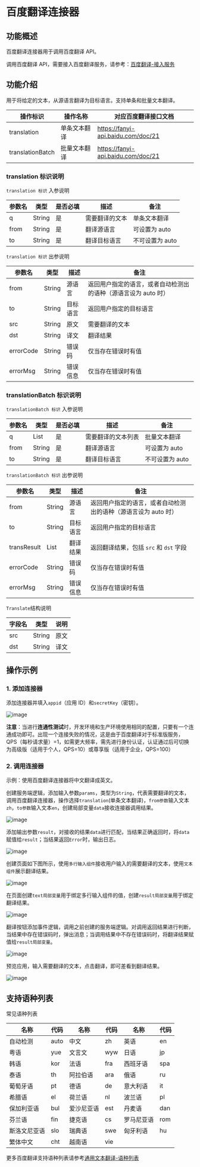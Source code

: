 # 百度翻译连接器

## 功能概述

百度翻译连接器用于调用百度翻译 API。

调用百度翻译 API，需要接入百度翻译服务，请参考：[百度翻译-接入服务](https://fanyi-api.baidu.com/doc/13)

## 功能介绍

用于将给定的文本，从源语言翻译为目标语言。支持单条和批量文本翻译。

| 操作标识         | 操作名称     | 对应百度翻译接口文档               |
| ---------------- | ------------ | ---------------------------------- |
| translation      | 单条文本翻译 | https://fanyi-api.baidu.com/doc/21 |
| translationBatch | 批量文本翻译 | https://fanyi-api.baidu.com/doc/21 |

### translation 标识说明

`translation 标识` 入参说明

| 参数名 | 类型   | 是否必填 | 描述           | 备注            |
| ------ | ------ | -------- | -------------- | --------------- |
| q      | String | 是       | 需要翻译的文本 | 单条文本翻译    |
| from   | String | 是       | 翻译源语言     | 可设置为 auto   |
| to     | String | 是       | 翻译目标语言   | 不可设置为 auto |

`translation 标识` 出参说明

| 参数名    | 类型   | 描述     | 备注                                                           |
| --------- | ------ | -------- | -------------------------------------------------------------- |
| from      | String | 源语言   | 返回用户指定的语言，或者自动检测出的语种（源语言设为 auto 时） |
| to        | String | 目标语言 | 返回用户指定的目标语言                                         |
| src       | String | 原文     | 需要翻译的文本                                                 |
| dst       | String | 译文     | 翻译结果                                                       |
| errorCode | String | 错误码   | 仅当存在错误时有值                                             |
| errorMsg  | String | 错误信息 | 仅当存在错误时有值                                             |

### translationBatch 标识说明

`translationBatch 标识` 入参说明

| 参数名 | 类型         | 是否必填 | 描述               | 备注            |
| ------ | ------------ | -------- | ------------------ | --------------- |
| q      | List<String> | 是       | 需要翻译的文本列表 | 批量文本翻译    |
| from   | String       | 是       | 翻译源语言         | 可设置为 auto   |
| to     | String       | 是       | 翻译目标语言       | 不可设置为 auto |

`translationBatch 标识` 出参说明

| 参数名      | 类型            | 描述     | 备注                                                           |
| ----------- | --------------- | -------- | -------------------------------------------------------------- |
| from        | String          | 源语言   | 返回用户指定的语言，或者自动检测出的语种（源语言设为 auto 时） |
| to          | String          | 目标语言 | 返回用户指定的目标语言                                         |
| transResult | List<Translate> | 翻译结果 | 返回翻译结果，包括 `src` 和 `dst` 字段                         |
| errorCode   | String          | 错误码   | 仅当存在错误时有值                                             |
| errorMsg    | String          | 错误信息 | 仅当存在错误时有值                                             |

`Translate`结构说明

| 字段名 | 类型   | 说明 |
| ------ | ------ | ---- |
| src    | String | 原文 |
| dst    | String | 译文 |

## 操作示例

### 1. 添加连接器

添加连接器并填入`appid`（应用 ID）和`secretKey`（密钥）。

![image](baidu_translate_001.png)

**注意**：当进行**连通性测试**时，开发环境和生产环境使用相同的配置，只要有一个连通成功即可。出现一个连接失败的情况，这是由于百度翻译对于标准版服务，QPS（每秒请求量）=1，如需更大频率，需先进行身份认证，认证通过后可切换为高级版（适用于个人，QPS=10）或尊享版（适用于企业，QPS=100）

### 2. 调用连接器

示例：使用百度翻译连接器将中文翻译成英文。

创建服务端逻辑，添加输入参数`params`，类型为`String`，代表需要翻译的文本，调用百度翻译连接器，操作选择`translation`(单条文本翻译)，`from参数`输入文本`zh`，`to参数`输入文本`en`，创建局部变量`data`接收连接器调用结果。

![image](baidu_translate_002.png)

添加输出参数`result`，对接收的结果`data`进行匹配，当结果正确返回时，将`data`赋值给`result`；当结果返回`Error`时，输出日志。

![image](baidu_translate_003.png)

创建页面如下图所示，使用`多行输入组件`接收用户输入的需要翻译的文本，使用`文本组件`展示翻译结果。

![image](baidu_translate_004.png)

在页面创建`text局部变量`用于绑定多行输入组件的值，创建`result局部变量`用于绑定翻译结果。

![image](baidu_translate_005.png)

翻译按钮添加事件逻辑，调用之前创建的服务端逻辑。对调用返回结果进行判断，当结果中存在错误码时，弹出消息；当调用结果中不存在错误码时，将翻译结果赋值给`result局部变量`。

![image](baidu_translate_006.png)

预览应用，输入需要翻译的文本，点击翻译，即可差看到翻译结果。

![image](baidu_translate_007.png)

## 支持语种列表

常见语种列表

| 名称         | 代码 | 名称       | 代码 | 名称       | 代码 |
| ------------ | ---- | ---------- | ---- | ---------- | ---- |
| 自动检测     | auto | 中文       | zh   | 英语       | en   |
| 粤语         | yue  | 文言文     | wyw  | 日语       | jp   |
| 韩语         | kor  | 法语       | fra  | 西班牙语   | spa  |
| 泰语         | th   | 阿拉伯语   | ara  | 俄语       | ru   |
| 葡萄牙语     | pt   | 德语       | de   | 意大利语   | it   |
| 希腊语       | el   | 荷兰语     | nl   | 波兰语     | pl   |
| 保加利亚语   | bul  | 爱沙尼亚语 | est  | 丹麦语     | dan  |
| 芬兰语       | fin  | 捷克语     | cs   | 罗马尼亚语 | rom  |
| 斯洛文尼亚语 | slo  | 瑞典语     | swe  | 匈牙利语   | hu   |
| 繁体中文     | cht  | 越南语     | vie  |

更多百度翻译支持语种列表请参考[通用文本翻译-语种列表](https://fanyi-api.baidu.com/doc/21)
